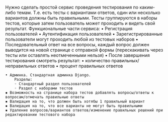 Нужно сделать простой сервис проведения тестирования по каким-либо темам. Т.е. есть тесты с вариантами ответов, один или несколько вариантов должны быть правильными. Тесты группируются в наборы тестов, которые затем пользователь может проходить и видеть свой результат.
Функциональные части сервиса:
    • Регистрация пользователей
    • Аутентификация пользователей
    • Зарегистрированные пользователи могут проходить любой из тестовых наборов
    ▪ Последовательный ответ на все вопросы, каждый вопрос должен выводится на новой странице с отправкой формы (перескакивать через тесты или оставлять неотмеченными нельзя)
    ▪ После завершения тестирования смотреть результат:
    • количество правильных/неправильных ответов
    • процент правильных ответов


    • Админка. Стандартная админка Django. 
        Разделы:
        ◦ Стандартный раздел пользователей
        ◦ Раздел с наборами тестов
    ▪ Возможность на странице набора тестов добавлять вопросы/ответы к вопросам/отмечать правильные ответы
    ▪ Валидация на то, что должен быть хотябы 1 правильный вариант
    ▪ Валидация на то, что все варианты не могут быть правильными
    ▪ Удаление вопросов/вариантов ответов/изменение правильных решений при редактировании тестового набора
